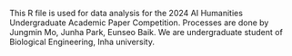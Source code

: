 This R file is used for data analysis for the 2024 AI Humanities Undergraduate Academic Paper Competition.
Processes are done by Jungmin Mo, Junha Park, Eunseo Baik.
We are undergraduate student of Biological Engineering, Inha university.
